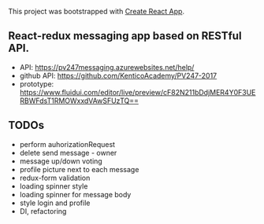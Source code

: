 This project was bootstrapped with [Create React App](https://github.com/facebookincubator/create-react-app).

## React-redux messaging app based on RESTful API.

- API: https://pv247messaging.azurewebsites.net/help/
- github API: https://github.com/KenticoAcademy/PV247-2017
- prototype: https://www.fluidui.com/editor/live/preview/cF82N211bDdjMER4Y0F3UERBWFdsT1RMOWxxdVAwSFUzTQ==

## TODOs
- perform auhorizationRequest
- delete send message - owner
- message up/down voting
- profile picture next to each message
- redux-form validation
- loading spinner style
- loading spinner for message body
- style login and profile
- DI, refactoring


